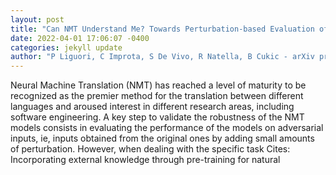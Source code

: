 ```yaml
--- 
layout: post 
title: "Can NMT Understand Me? Towards Perturbation-based Evaluation of NMT Models for Code Generation" 
date: 2022-04-01 17:06:07 -0400 
categories: jekyll update 
author: "P Liguori, C Improta, S De Vivo, R Natella, B Cukic - arXiv preprint arXiv , 2022" 
--- 
```

Neural Machine Translation (NMT) has reached a level of maturity to be recognized as the premier method for the translation between different languages and aroused interest in different research areas, including software engineering. A key step to validate the robustness of the NMT models consists in evaluating the performance of the models on adversarial inputs, ie, inputs obtained from the original ones by adding small amounts of perturbation. However, when dealing with the specific task Cites: Incorporating external knowledge through pre-training for natural